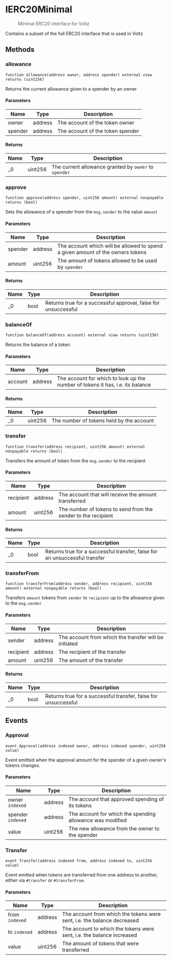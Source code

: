 # IERC20Minimal



> Minimal ERC20 interface for Voltz

Contains a subset of the full ERC20 interface that is used in Voltz



## Methods

### allowance

```solidity
function allowance(address owner, address spender) external view returns (uint256)
```

Returns the current allowance given to a spender by an owner



#### Parameters

| Name | Type | Description |
|---|---|---|
| owner | address | The account of the token owner
| spender | address | The account of the token spender

#### Returns

| Name | Type | Description |
|---|---|---|
| _0 | uint256 | The current allowance granted by `owner` to `spender`

### approve

```solidity
function approve(address spender, uint256 amount) external nonpayable returns (bool)
```

Sets the allowance of a spender from the `msg.sender` to the value `amount`



#### Parameters

| Name | Type | Description |
|---|---|---|
| spender | address | The account which will be allowed to spend a given amount of the owners tokens
| amount | uint256 | The amount of tokens allowed to be used by `spender`

#### Returns

| Name | Type | Description |
|---|---|---|
| _0 | bool | Returns true for a successful approval, false for unsuccessful

### balanceOf

```solidity
function balanceOf(address account) external view returns (uint256)
```

Returns the balance of a token



#### Parameters

| Name | Type | Description |
|---|---|---|
| account | address | The account for which to look up the number of tokens it has, i.e. its balance

#### Returns

| Name | Type | Description |
|---|---|---|
| _0 | uint256 | The number of tokens held by the account

### transfer

```solidity
function transfer(address recipient, uint256 amount) external nonpayable returns (bool)
```

Transfers the amount of token from the `msg.sender` to the recipient



#### Parameters

| Name | Type | Description |
|---|---|---|
| recipient | address | The account that will receive the amount transferred
| amount | uint256 | The number of tokens to send from the sender to the recipient

#### Returns

| Name | Type | Description |
|---|---|---|
| _0 | bool | Returns true for a successful transfer, false for an unsuccessful transfer

### transferFrom

```solidity
function transferFrom(address sender, address recipient, uint256 amount) external nonpayable returns (bool)
```

Transfers `amount` tokens from `sender` to `recipient` up to the allowance given to the `msg.sender`



#### Parameters

| Name | Type | Description |
|---|---|---|
| sender | address | The account from which the transfer will be initiated
| recipient | address | The recipient of the transfer
| amount | uint256 | The amount of the transfer

#### Returns

| Name | Type | Description |
|---|---|---|
| _0 | bool | Returns true for a successful transfer, false for unsuccessful



## Events

### Approval

```solidity
event Approval(address indexed owner, address indexed spender, uint256 value)
```

Event emitted when the approval amount for the spender of a given owner&#39;s tokens changes.



#### Parameters

| Name | Type | Description |
|---|---|---|
| owner `indexed` | address | The account that approved spending of its tokens |
| spender `indexed` | address | The account for which the spending allowance was modified |
| value  | uint256 | The new allowance from the owner to the spender |

### Transfer

```solidity
event Transfer(address indexed from, address indexed to, uint256 value)
```

Event emitted when tokens are transferred from one address to another, either via `#transfer` or `#transferFrom`.



#### Parameters

| Name | Type | Description |
|---|---|---|
| from `indexed` | address | The account from which the tokens were sent, i.e. the balance decreased |
| to `indexed` | address | The account to which the tokens were sent, i.e. the balance increased |
| value  | uint256 | The amount of tokens that were transferred |



